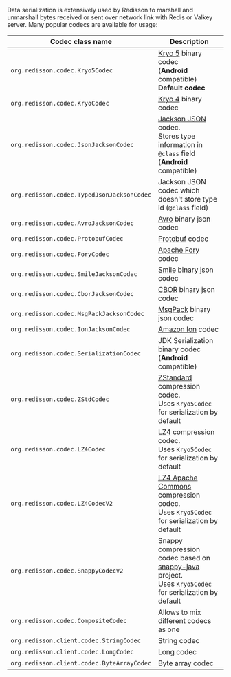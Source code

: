 Data serialization is extensively used by Redisson to marshall and unmarshall bytes received or sent over network link with Redis or Valkey server. Many popular codecs are available for usage:  

Codec class name| Description
--- | ---
`org.redisson.codec.Kryo5Codec`| [Kryo 5](https://github.com/EsotericSoftware/kryo) binary codec<br/>(**Android** compatible)  __Default codec__  
`org.redisson.codec.KryoCodec`| [Kryo 4](https://github.com/EsotericSoftware/kryo) binary codec
`org.redisson.codec.JsonJacksonCodec`| [Jackson JSON](https://github.com/FasterXML/jackson) codec.<br/>Stores type information in `@class` field<br/>(**Android** compatible)  
`org.redisson.codec.TypedJsonJacksonCodec`| Jackson JSON codec which doesn't store type id (`@class` field)
`org.redisson.codec.AvroJacksonCodec`| [Avro](http://avro.apache.org/) binary json codec  
`org.redisson.codec.ProtobufCodec`| [Protobuf](https://github.com/protocolbuffers/protobuf) codec  
`org.redisson.codec.ForyCodec`| [Apache Fory](https://github.com/apache/fory) codec  
`org.redisson.codec.SmileJacksonCodec`| [Smile](http://wiki.fasterxml.com/SmileFormatSpec) binary json codec  
`org.redisson.codec.CborJacksonCodec`| [CBOR](http://cbor.io/) binary json codec  
`org.redisson.codec.MsgPackJacksonCodec`| [MsgPack](http://msgpack.org/) binary json codec  
`org.redisson.codec.IonJacksonCodec`| [Amazon Ion](https://amzn.github.io/ion-docs/) codec  
`org.redisson.codec.SerializationCodec`| JDK Serialization binary codec<br/>(**Android** compatible)
`org.redisson.codec.ZStdCodec`| [ZStandard](https://github.com/luben/zstd-jni) compression codec.<br/> Uses `Kryo5Codec` for serialization by default  
`org.redisson.codec.LZ4Codec`| [LZ4](https://github.com/jpountz/lz4-java) compression codec.<br/> Uses `Kryo5Codec` for serialization by default  
`org.redisson.codec.LZ4CodecV2`| [LZ4 Apache Commons](https://github.com/apache/commons-compress) compression codec.<br/> Uses `Kryo5Codec` for serialization by default  
`org.redisson.codec.SnappyCodecV2` | Snappy compression codec based on [snappy-java](https://github.com/xerial/snappy-java) project.<br/> Uses `Kryo5Codec` for serialization by default  
`org.redisson.codec.CompositeCodec` | Allows to mix different codecs as one  
`org.redisson.client.codec.StringCodec`| String codec  
`org.redisson.client.codec.LongCodec`| Long codec  
`org.redisson.client.codec.ByteArrayCodec` | Byte array codec